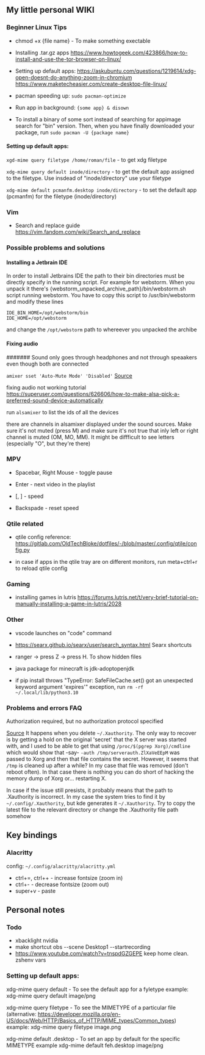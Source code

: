 ## My little personal WIKI

### Beginner Linux Tips

- chmod +x {file name} - To make something exectable

- Installing .tar.gz apps https://www.howtogeek.com/423866/how-to-install-and-use-the-tor-browser-on-linux/

- Setting up default apps: https://askubuntu.com/questions/1219614/xdg-open-doesnt-do-anything-zoom-in-chromium https://www.maketecheasier.com/create-desktop-file-linux/

- pacman speeding up: ``` sudo pacman-optimize ```

- Run app in background: ``` {some app} & disown ```

- To install a binary of some sort instead of searching for appimage search for "bin" version. Then, when you have finally downloaded your package, run ``` sudo pacman -U {package name} ```

#### Setting up default apps:

``` xgd-mime query filetype /home/roman/file ``` - to get xdg filetype

``` xdg-mime query default inode/directory ``` - to get the default app assigned to the filetype. Use insdead of "inode/directory" use your filetype

``` xdg-mime default pcmanfm.desktop inode/directory ``` - to set the default app (pcmanfm) for the filetype (inode/directory)


### Vim

- Search and replace guide https://vim.fandom.com/wiki/Search_and_replace


### Possible problems and solutions

#### Installing a Jetbrain IDE

In order to install Jetbrains IDE the path to their bin directories must be directly specify in the running script. For example for webstorm. When you unpack it there's {webstorm_unpacked_archive_path}/bin/webstorm.sh script running webstorm. You have to copy this script to /usr/bin/webstorm and modify these lines

```
IDE_BIN_HOME=/opt/webstorm/bin
IDE_HOME=/opt/webstorm
```

and change the ``` /opt/webstorm ``` path to whereever you unpacked the archibe

#### Fixing audio

####### Sound only goes through headphones and not through speaakers even though both are connected

`amixer sset 'Auto-Mute Mode' 'Disabled'`  [Source](https://askubuntu.com/questions/1013439/xubuntu-how-to-use-both-front-and-rear-audio-output)

fixing audio not working tutorial https://superuser.com/questions/626606/how-to-make-alsa-pick-a-preferred-sound-device-automatically

run ``` alsamixer ``` to list the ids of all the devices

there are channels in alsamixer displayed under the sound sources. Make sure it's not muted (press M) and make sure it's not true that inly left or right channel is muted (OM, MO, MM). It might be diffficult to see letters (especially "O", but they're there)

### MPV

- Spacebar, Right Mouse - toggle pause

- Enter - next video in the playlist

- [, ] - speed

- Backspade - reset speed


### Qtile related

- qtile config reference: https://gitlab.com/OldTechBloke/dotfiles/-/blob/master/.config/qtile/config.py

- in case if apps in the qtile tray are on different monitors, run meta+ctrl+r to reload qtile config


### Gaming

- installing games in lutris https://forums.lutris.net/t/very-brief-tutorial-on-manually-installing-a-game-in-lutris/2028


### Other

- vscode launches on "code" command

- https://searx.github.io/searx/user/search_syntax.html Searx shortcuts

- ranger -> press Z -> press H. To show hidden files

- java package for minecraft is jdk-adoptopenjdk

- if pip install throws "TypeError: SafeFileCache.set() got an unexpected keyword argument 'expires'" exception, run ``` rm -rf ~/.local/lib/python3.10 ```


### Problems and errors FAQ
Authorization required, but no authorization protocol specified

[Source](https://www.reddit.com/r/linux4noobs/comments/lu1plx/comment/iz26eko/?utm_source=share&utm_medium=web2x&context=3) It happens when you delete `~/.Xauthority`. The only way to recover is by getting a hold on the original 'secret' that the X server was started with, and I used to be able to get that using `/proc/$(pgrep Xorg)/cmdline` which would show that -say- `-auth /tmp/serverauth.ZlXaVeEEpM` was passed to Xorg and then that file contains the secret. However, it seems that `/tmp` is cleaned up after a while? In my case that file was removed (don't reboot often). In that case there is nothing you can do short of hacking the memory dump of Xorg or... restarting X.

In case if the issue still presists, it probably means that the path to .Xauthority is incorrect. In my case the system tries to find it by `~/.config/.Xauthority`, but kde generates it `~/.Xauthority`. Try to copy the latest file to the relevant directory or change the .Xauthority file path somehow


## Key bindings

### Alacritty

config: ``` ~/.config/alacritty/alacritty.yml  ```
 - ctrl+=, ctrl++ - increase fontsize (zoom in)
 - ctrl+- - decrease fontsize (zoom out)
 - super+v - paste


## Personal notes

### Todo
 - xbacklight nvidia
 - make shortcut obs --scene Desktop1 --startrecording
 - https://www.youtube.com/watch?v=tnspdGZGEPE keep home clean. zshenv vars



### Setting up default apps:

xdg-mime query default <MIMETYPE> - To see the default app for a fyletype
	example: xdg-mime query default image/png

xdg-mime query filetype <file name> - To see the MIMETYPE  of a particular file (alternative: https://developer.mozilla.org/en-US/docs/Web/HTTP/Basics_of_HTTP/MIME_types/Common_types) 
	example: xdg-mime query filetype image.png

xdg-mime default <app>.desktop <MIMETYPE> - To set an app by default for the specific MIMETYPE
	example xdg-mime default feh.desktop image/png
